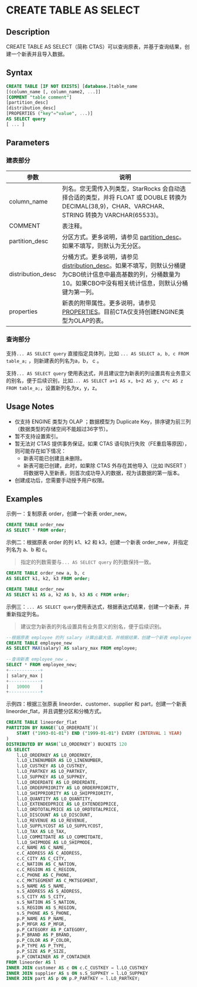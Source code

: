 # CREATE TABLE AS SELECT

## Description  

CREATE TABLE AS SELECT（简称 CTAS）可以查询原表，并基于查询结果，创建一个新表并且导入数据。

## Syntax

```SQL
CREATE TABLE [IF NOT EXISTS] [database.]table_name
[(column_name [, column_name2, ...]]
[COMMENT "table comment"]
[partition_desc]
[distribution_desc]
[PROPERTIES ("key"="value", ...)]
AS SELECT query
[ ... ]
```

## Parameters

### 建表部分

| 参数             | 说明                                                         |
| ---------------- | ------------------------------------------------------------ |
| column_name      | 列名。您无需传入列类型，StarRocks 会自动选择合适的类型，并将 FLOAT 或 DOUBLE 转换为 DECIMAL(38,9)，CHAR、VARCHAR、STRING 转换为 VARCHAR(65533)。 |
| COMMENT          | 表注释。                                                     |
| partition_desc   | 分区方式。更多说明，请参见 [partition_desc](./CREATE_TABLE.md#语法)。如果不填写，则默认为无分区。 |
| distribution_desc | 分桶方式。更多说明，请参见 [distribution_desc](./CREATE_TABLE.md#语法)。如果不填写，则默认分桶键为CBO统计信息中最高基数的列，分桶数量为10。如果CBO中没有相关统计信息，则默认分桶键为第一列。 |
| properties       | 新表的附带属性。更多说明，请参见 [PROPERTIES](./CREATE_TABLE.md#语法)。目前CTA仅支持创建ENGINE类型为OLAP的表。 |

### 查询部分

支持`... AS SELECT query` 直接指定具体列，比如 `... AS SELECT a, b, c FROM table_a;` ，则新建表的列名为a，b， c 。

支持`... AS SELECT query` 使用表达式，并且建议您为新表的列设置具有业务意义的别名，便于后续识别，比如`... AS SELECT a+1 AS x, b+2 AS y, c*c AS z FROM table_a;`，设置新列名为x，y，z。

## Usage Notes

- 仅支持 ENGINE 类型为 OLAP ；数据模型为 Duplicate Key，排序键为前三列（数据类型的存储空间不能超过36字节）。
- 暂不支持设置索引。
- 暂无法对 CTAS 提供事务保证。如果 CTAS 语句执行失败（FE重启等原因），则可能存在如下情况：
  - 新表可能已创建且未删除。
  - 新表可能已创建，此时，如果除 CTAS 外存在其他导入（比如 INSERT ）将数据导入至新表，则首次成功导入的数据，视为该数据的第一版本。
- 创建成功后，您需要手动授予用户权限。

## Examples

示例一：复制原表 order，创建一个新表 order_new。

```SQL
CREATE TABLE order_new
AS SELECT * FROM order;
```

示例二：根据原表 order 的列 k1、k2 和 k3，创建一个新表 order_new，并指定列名为 a、b 和 c。

> 指定的列数需要与`... AS SELECT query` 的列数保持一致。

```SQL
CREATE TABLE order_new a, b, c
AS SELECT k1, k2, k3 FROM order;
```

```SQL
CREATE TABLE order_new
AS SELECT k1 AS a, k2 AS b, k3 AS c FROM order;
```

示例三：`... AS SELECT query`使用表达式，根据表达式结果，创建一个新表，并重新指定列名。

> 建议您为新表的列名设置具有业务意义的别名，便于后续识别。

```SQL
--根据原表 employee 的列 salary 计算出最大值，并根据结果，创建一个新表 employee_new 并指定新列名为 salary_new 。
CREATE TABLE employee_new
AS SELECT MAX(salary) AS salary_max FROM employee;
 
--查询新表 employee_new 。
SELECT * FROM employee_new;
+------------+
| salary_max |
+------------+
|   10000    |
+------------+
```

示例四：根据三张原表 lineorder、customer、supplier 和 part，创建一个新表 lineorder_flat，并且调整分区和分桶方式。

```SQL
CREATE TABLE lineorder_flat
PARTITION BY RANGE(`LO_ORDERDATE`)(
    START ("1993-01-01") END ("1999-01-01") EVERY (INTERVAL 1 YEAR)
)
DISTRIBUTED BY HASH(`LO_ORDERKEY`) BUCKETS 120 
AS SELECT
    l.LO_ORDERKEY AS LO_ORDERKEY,
    l.LO_LINENUMBER AS LO_LINENUMBER,
    l.LO_CUSTKEY AS LO_CUSTKEY,
    l.LO_PARTKEY AS LO_PARTKEY,
    l.LO_SUPPKEY AS LO_SUPPKEY,
    l.LO_ORDERDATE AS LO_ORDERDATE,
    l.LO_ORDERPRIORITY AS LO_ORDERPRIORITY,
    l.LO_SHIPPRIORITY AS LO_SHIPPRIORITY,
    l.LO_QUANTITY AS LO_QUANTITY,
    l.LO_EXTENDEDPRICE AS LO_EXTENDEDPRICE,
    l.LO_ORDTOTALPRICE AS LO_ORDTOTALPRICE,
    l.LO_DISCOUNT AS LO_DISCOUNT,
    l.LO_REVENUE AS LO_REVENUE,
    l.LO_SUPPLYCOST AS LO_SUPPLYCOST,
    l.LO_TAX AS LO_TAX,
    l.LO_COMMITDATE AS LO_COMMITDATE,
    l.LO_SHIPMODE AS LO_SHIPMODE,
    c.C_NAME AS C_NAME,
    c.C_ADDRESS AS C_ADDRESS,
    c.C_CITY AS C_CITY,
    c.C_NATION AS C_NATION,
    c.C_REGION AS C_REGION,
    c.C_PHONE AS C_PHONE,
    c.C_MKTSEGMENT AS C_MKTSEGMENT,
    s.S_NAME AS S_NAME,
    s.S_ADDRESS AS S_ADDRESS,
    s.S_CITY AS S_CITY,
    s.S_NATION AS S_NATION,
    s.S_REGION AS S_REGION,
    s.S_PHONE AS S_PHONE,
    p.P_NAME AS P_NAME,
    p.P_MFGR AS P_MFGR,
    p.P_CATEGORY AS P_CATEGORY,
    p.P_BRAND AS P_BRAND,
    p.P_COLOR AS P_COLOR,
    p.P_TYPE AS P_TYPE,
    p.P_SIZE AS P_SIZE,
    p.P_CONTAINER AS P_CONTAINER
FROM lineorder AS l
INNER JOIN customer AS c ON c.C_CUSTKEY = l.LO_CUSTKEY
INNER JOIN supplier AS s ON s.S_SUPPKEY = l.LO_SUPPKEY
INNER JOIN part AS p ON p.P_PARTKEY = l.LO_PARTKEY;
```
